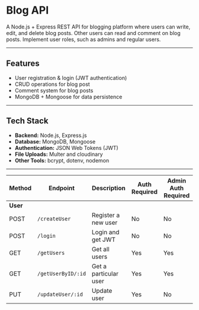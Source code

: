 # Blog API

A Node.js + Express REST API for blogging platform where users can write, edit,
and delete blog posts. Other users can read and comment on blog
posts. Implement user roles, such as admins and regular users.

---

## Features

- User registration & login (JWT authentication)
- CRUD operations for blog post
- Comment system for blog posts
- MongoDB + Mongoose for data persistence

---

## Tech Stack

- **Backend:** Node.js, Express.js
- **Database:** MongoDB, Mongoose
- **Authentication:** JSON Web Tokens (JWT)
- **File Uploads:** Multer and cloudinary
- **Other Tools:** bcrypt, dotenv, nodemon

---

| Method   | Endpoint           | Description           | Auth Required | Admin Auth Required |
| -------- | ------------------ | --------------------- | ------------- | ------------------- |
| **User** |                    |                       |               |
| POST     | `/createUser`      | Register a new user   | No            | No                  |
| POST     | `/login`           | Login and get JWT     | No            | No                  |
| GET      | `/getUsers`        | Get all users         | Yes           | Yes                 |
| GET      | `/getUserByID/:id` | Get a particular user | Yes           | Yes                 |
| PUT      | `/updateUser/:id`  | Update user           | Yes           | No                  |
